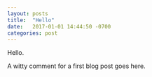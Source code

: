 ```yaml
---
layout: posts
title:  "Hello"
date:   2017-01-01 14:44:50 -0700
categories: post
---
```

Hello.

A witty comment for a first blog post goes here.
